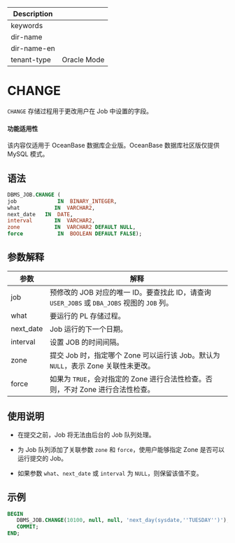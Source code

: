 | Description   |                 |
|---------------|-----------------|
| keywords      |                 |
| dir-name      |                 |
| dir-name-en   |                 |
| tenant-type   | Oracle Mode     |


# CHANGE

`CHANGE` 存储过程用于更改用户在 Job 中设置的字段。

  <main id="notice" >
    <h4>功能适用性</h4>
    <p>该内容仅适用于 OceanBase 数据库企业版。OceanBase 数据库社区版仅提供 MySQL 模式。</p>
  </main>

## 语法

```sql
DBMS_JOB.CHANGE ( 
job             IN  BINARY_INTEGER,
what           IN  VARCHAR2,
next_date   IN  DATE,
interval       IN  VARCHAR2,
zone           IN  VARCHAR2 DEFAULT NULL,
force           IN  BOOLEAN DEFAULT FALSE);
```



## 参数解释



|    参数     |                                 解释                                  |
|-----------|---------------------------------------------------------------------|
| job       | 预修改的 JOB 对应的唯一 ID。要查找此 ID，请查询 `USER_JOBS` 或 `DBA_JOBS` 视图的 `JOB` 列。 |
| what      | 要运行的 PL 存储过程。                                                       |
| next_date | Job 运行的下一个日期。                                                       |
| interval  | 设置 JOB 的时间间隔。                                                       |
| zone      | 提交 Job 时，指定哪个 Zone 可以运行该 Job。默认为 `NULL`，表示 Zone 关联性未更改。             |
| force     | 如果为 `TRUE`，会对指定的 Zone 进行合法性检查。否则，不对 Zone 进行合法性检查。                   |



## 使用说明

* 在提交之前，Job 将无法由后台的 Job 队列处理。

  

* 为 Job 队列添加了关联参数 `zone` 和 `force`，使用户能够指定 Zone 是否可以运行提交的 Job。

  

* 如果参数 `what`、`next_date` 或 `interval` 为 `NULL`，则保留该值不变。

  




## 示例

```sql
BEGIN
   DBMS_JOB.CHANGE(10100, null, null, 'next_day(sysdate,''TUESDAY'')');
   COMMIT;
END; 
```


